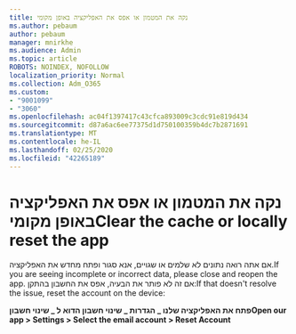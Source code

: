 ```yaml
---
title: נקה את המטמון או אפס את האפליקציה באופן מקומי
ms.author: pebaum
author: pebaum
manager: mnirkhe
ms.audience: Admin
ms.topic: article
ROBOTS: NOINDEX, NOFOLLOW
localization_priority: Normal
ms.collection: Adm_O365
ms.custom:
- "9001099"
- "3060"
ms.openlocfilehash: ac04f1397417c43cfca893009c3cdc91e819d434
ms.sourcegitcommit: d87a6ac6ee77375d1d750100359b4dc7b2871691
ms.translationtype: MT
ms.contentlocale: he-IL
ms.lasthandoff: 02/25/2020
ms.locfileid: "42265189"
---
```

# <a name="clear-the-cache-or-locally-reset-the-app"></a><span data-ttu-id="b5db3-102">נקה את המטמון או אפס את האפליקציה באופן מקומי</span><span class="sxs-lookup"><span data-stu-id="b5db3-102">Clear the cache or locally reset the app</span></span>

<span data-ttu-id="b5db3-103">אם אתה רואה נתונים לא שלמים או שגויים, אנא סגור ופתח מחדש את האפליקציה.</span><span class="sxs-lookup"><span data-stu-id="b5db3-103">If you are seeing incomplete or incorrect data, please close and reopen the app.</span></span>  <span data-ttu-id="b5db3-104">אם זה לא פותר את הבעיה, אפס את החשבון בהתקן:</span><span class="sxs-lookup"><span data-stu-id="b5db3-104">If that doesn't resolve the issue, reset the account on the device:</span></span> 

<span data-ttu-id="b5db3-105">**פתח את האפליקציה שלנו _ הגדרות _ שינוי חשבון הדוא ל _ שינוי חשבון**</span><span class="sxs-lookup"><span data-stu-id="b5db3-105">**Open our app > Settings > Select the email account > Reset Account**</span></span>